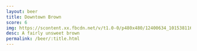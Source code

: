 ```yaml
---
layout: beer
title: Downtown Brown
score: 6
img: https://scontent.xx.fbcdn.net/v/t1.0-0/p480x480/12400634_10153811610548745_7658175171400136673_n.jpg?oh=cebcffc082fed14f650bae7359b8f50b&oe=58DA7C55
desc: A fairly unsweet brown
permalink: /beer/:title.html
---
```

